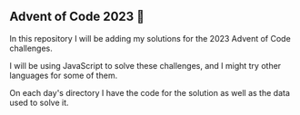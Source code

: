 ## Advent of Code 2023 🎄

In this repository I will be adding my solutions for the 2023 Advent of Code challenges.

I will be using JavaScript to solve these challenges, and I might try other languages for some of them.

On each day's directory I have the code for the solution as well as the data used to solve it.
